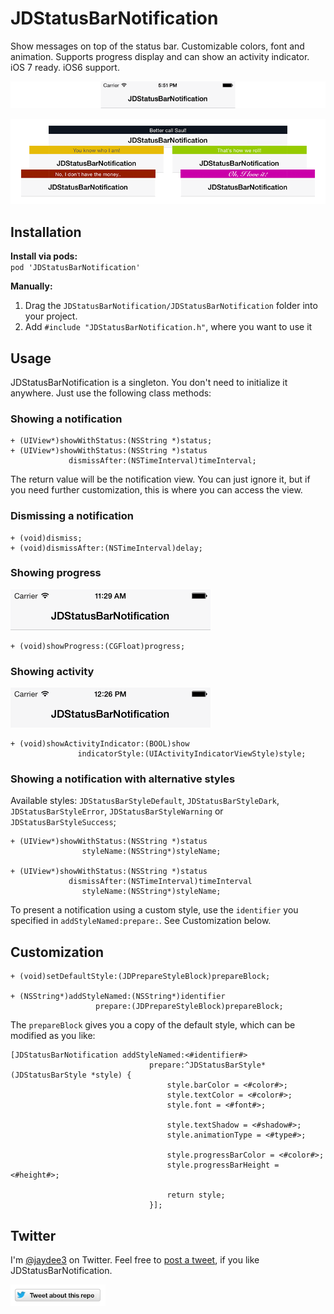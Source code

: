# JDStatusBarNotification

Show messages on top of the status bar. Customizable colors, font and animation. Supports progress display and can show an activity indicator. iOS 7 ready. iOS6 support. 

![Animation](gfx/animation.gif "Animation")

![Screenshots](gfx/screenshots.png "Screenshots")

## Installation

**Install via pods:**  
`pod 'JDStatusBarNotification'`

**Manually:**  

1. Drag the `JDStatusBarNotification/JDStatusBarNotification` folder into your project.
2. Add `#include "JDStatusBarNotification.h"`, where you want to use it

## Usage

JDStatusBarNotification is a singleton. You don't need to initialize it anywhere.
Just use the following class methods:

### Showing a notification

    + (UIView*)showWithStatus:(NSString *)status;
    + (UIView*)showWithStatus:(NSString *)status
                 dismissAfter:(NSTimeInterval)timeInterval;

The return value will be the notification view. You can just ignore it, but if you need further customization, this is where you can access the view.

### Dismissing a notification

    + (void)dismiss;
    + (void)dismissAfter:(NSTimeInterval)delay;
    
### Showing progress

![Progress animation](gfx/progress.gif "Progress animation")

    + (void)showProgress:(CGFloat)progress;
    
### Showing activity

![Activity screenshot](gfx/activity.gif "Activity screenshot")

    + (void)showActivityIndicator:(BOOL)show
                   indicatorStyle:(UIActivityIndicatorViewStyle)style;
    
### Showing a notification with alternative styles

Available styles: `JDStatusBarStyleDefault`, `JDStatusBarStyleDark`, `JDStatusBarStyleError`, `JDStatusBarStyleWarning` or `JDStatusBarStyleSuccess`;
               
    + (UIView*)showWithStatus:(NSString *)status
                    styleName:(NSString*)styleName;
                 
    + (UIView*)showWithStatus:(NSString *)status
                 dismissAfter:(NSTimeInterval)timeInterval
                    styleName:(NSString*)styleName;
                 
To present a notification using a custom style, use the `identifier` you specified in `addStyleNamed:prepare:`. See Customization below.

## Customization

    + (void)setDefaultStyle:(JDPrepareStyleBlock)prepareBlock;
    
    + (NSString*)addStyleNamed:(NSString*)identifier
                       prepare:(JDPrepareStyleBlock)prepareBlock;


The `prepareBlock` gives you a copy of the default style, which can be modified as you like:

	[JDStatusBarNotification addStyleNamed:<#identifier#>
	                               prepare:^JDStatusBarStyle*(JDStatusBarStyle *style) {
	                                   style.barColor = <#color#>;
	                                   style.textColor = <#color#>;
	                                   style.font = <#font#>;
	                                   
	                                   style.textShadow = <#shadow#>;
	                                   style.animationType = <#type#>;

                                       style.progressBarColor = <#color#>;
                                       style.progressBarHeight = <#height#>;

	                                   return style;
	                               }];


## Twitter

I'm [@jaydee3](http://twitter.com/jaydee3) on Twitter. Feel free to [post a tweet](https://twitter.com/intent/tweet?button_hashtag=JDStatusBarNotification&text=Simple%20and%20customizable%20statusbar%20notifications%20for%20iOS!%20Check%20it%20out.%20https://github.com/jaydee3/JDStatusBarNotification&via=jaydee3), if you like JDStatusBarNotification.  

[![TweetButton](gfx/tweetbutton.png "Tweet")](https://twitter.com/intent/tweet?button_hashtag=JDStatusBarNotification&text=Simple%20and%20customizable%20statusbar%20notifications%20for%20iOS!%20Check%20it%20out.%20https://github.com/jaydee3/JDStatusBarNotification&via=jaydee3)
